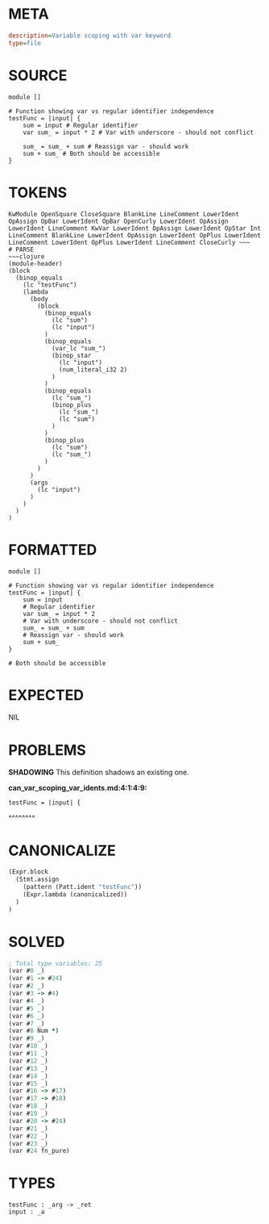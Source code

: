 # META
~~~ini
description=Variable scoping with var keyword
type=file
~~~
# SOURCE
~~~roc
module []

# Function showing var vs regular identifier independence
testFunc = |input| {
	sum = input # Regular identifier
	var sum_ = input * 2 # Var with underscore - should not conflict

	sum_ = sum_ + sum # Reassign var - should work
	sum + sum_ # Both should be accessible
}
~~~
# TOKENS
~~~text
KwModule OpenSquare CloseSquare BlankLine LineComment LowerIdent OpAssign OpBar LowerIdent OpBar OpenCurly LowerIdent OpAssign LowerIdent LineComment KwVar LowerIdent OpAssign LowerIdent OpStar Int LineComment BlankLine LowerIdent OpAssign LowerIdent OpPlus LowerIdent LineComment LowerIdent OpPlus LowerIdent LineComment CloseCurly ~~~
# PARSE
~~~clojure
(module-header)
(block
  (binop_equals
    (lc "testFunc")
    (lambda
      (body
        (block
          (binop_equals
            (lc "sum")
            (lc "input")
          )
          (binop_equals
            (var_lc "sum_")
            (binop_star
              (lc "input")
              (num_literal_i32 2)
            )
          )
          (binop_equals
            (lc "sum_")
            (binop_plus
              (lc "sum_")
              (lc "sum")
            )
          )
          (binop_plus
            (lc "sum")
            (lc "sum_")
          )
        )
      )
      (args
        (lc "input")
      )
    )
  )
)
~~~
# FORMATTED
~~~roc
module []

# Function showing var vs regular identifier independence
testFunc = |input| {
	sum = input
	# Regular identifier
	var sum_ = input * 2
	# Var with underscore - should not conflict
	sum_ = sum_ + sum
	# Reassign var - should work
	sum + sum_
}

# Both should be accessible
~~~
# EXPECTED
NIL
# PROBLEMS
**SHADOWING**
This definition shadows an existing one.

**can_var_scoping_var_idents.md:4:1:4:9:**
```roc
testFunc = |input| {
```
^^^^^^^^


# CANONICALIZE
~~~clojure
(Expr.block
  (Stmt.assign
    (pattern (Patt.ident "testFunc"))
    (Expr.lambda (canonicalized))
  )
)
~~~
# SOLVED
~~~clojure
; Total type variables: 25
(var #0 _)
(var #1 -> #24)
(var #2 _)
(var #3 -> #4)
(var #4 _)
(var #5 _)
(var #6 _)
(var #7 _)
(var #8 Num *)
(var #9 _)
(var #10 _)
(var #11 _)
(var #12 _)
(var #13 _)
(var #14 _)
(var #15 _)
(var #16 -> #17)
(var #17 -> #18)
(var #18 _)
(var #19 _)
(var #20 -> #24)
(var #21 _)
(var #22 _)
(var #23 _)
(var #24 fn_pure)
~~~
# TYPES
~~~roc
testFunc : _arg -> _ret
input : _a
~~~
